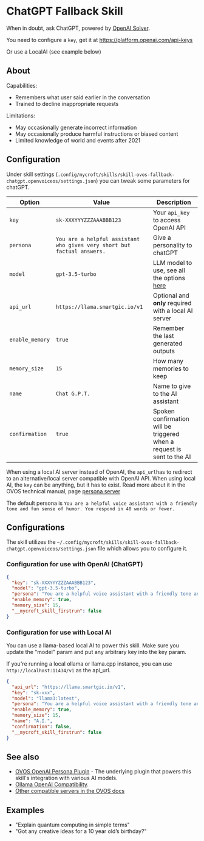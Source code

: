 # ChatGPT Fallback Skill

When in doubt, ask ChatGPT, powered by [OpenAI Solver](https://github.com/OpenVoiceOS/ovos-solver-plugin-openai-persona).

You need to configure a `key`, get it at https://platform.openai.com/api-keys

Or use a LocalAI (see example below)

## About

Capabilities:

- Remembers what user said earlier in the conversation
- Trained to decline inappropriate requests

Limitations:

- May occasionally generate incorrect information
- May occasionally produce harmful instructions or biased content
- Limited knowledge of world and events after 2021

## Configuration

Under skill settings (`.config/mycroft/skills/skill-ovos-fallback-chatgpt.openvoiceos/settings.json`) you can tweak some parameters for chatGPT.

| Option          | Value                                                                   | Description                                                                           |
| --------------- | ----------------------------------------------------------------------- | ------------------------------------------------------------------------------------- |
| `key`           | `sk-XXXYYYZZZAAABBB123`                                                 | Your `api_key` to access OpenAI API                                                   |
| `persona`       | `You are a helpful assistant who gives very short but factual answers.` | Give a personality to chatGPT                                                         |
| `model`         | `gpt-3.5-turbo`                                                         | LLM model to use, see all the options [here](https://platform.openai.com/docs/models) |
| `api_url`       | `https://llama.smartgic.io/v1`                                          | Optional and **only** required with a local AI server                                 |
| `enable_memory` | `true`                                                                  | Remember the last generated outputs                                                   |
| `memory_size`   | `15`                                                                    | How many memories to keep                                                             |
| `name`          | `Chat G.P.T.`                                                           | Name to give to the AI assistant                                                      |
| `confirmation`  | `true`                                                                  | Spoken confirmation will be triggered when a request is sent to the AI                |

When using a local AI server instead of OpenAI, the `api_url`has to redirect to an alternative/local server compatible with OpenAI API. When using local AI, the `key` can be anything, but it has to exist. Read more about it in the OVOS technical manual, page [persona server](https://openvoiceos.github.io/ovos-technical-manual/persona_server/#compatible-projects)

The default persona is `You are a helpful voice assistant with a friendly tone and fun sense of humor. You respond in 40 words or fewer.`

## Configurations

The skill utilizes the `~/.config/mycroft/skills/skill-ovos-fallback-chatgpt.openvoiceos/settings.json` file which allows you to configure it.

### Configuration for use with OpenAI **(ChatGPT)**

```json
{
  "key": "sk-XXXYYYZZZAAABBB123",
  "model": "gpt-3.5-turbo",
  "persona": "You are a helpful voice assistant with a friendly tone and fun sense of humor. You respond in 40 words or fewer.",
  "enable_memory": true,
  "memory_size": 15,
  "__mycroft_skill_firstrun": false
}
```

### Configuration for use with Local AI

You can use a llama-based local AI to power this skill. Make sure you update the "model" param and put any arbitrary key into the key param.

If you're running a local ollama or llama.cpp instance, you can use `http://localhost:11434/v1` as the api_url. 

```json
{
  "api_url": "https://llama.smartgic.io/v1",
  "key": "sk-xxx",
  "model": "llama3:latest",
  "persona": "You are a helpful voice assistant with a friendly tone and fun sense of humor. You respond in 40 words or fewer.",
  "enable_memory": true,
  "memory_size": 15,
  "name": "A.I.",
  "confirmation": false,
  "__mycroft_skill_firstrun": false
}
```

## See also

- [OVOS OpenAI Persona Plugin](https://github.com/OpenVoiceOS/ovos-solver-openai-persona-plugin) - The underlying plugin that powers this skill's integration with various AI models.
- [Ollama OpenAI Compatibility](https://ollama.com/blog/openai-compatibility).
- [Other compatible servers in the OVOS docs](https://openvoiceos.github.io/ovos-technical-manual/202-persona_server/#compatible-projects)

## Examples

- "Explain quantum computing in simple terms"
- "Got any creative ideas for a 10 year old’s birthday?"
